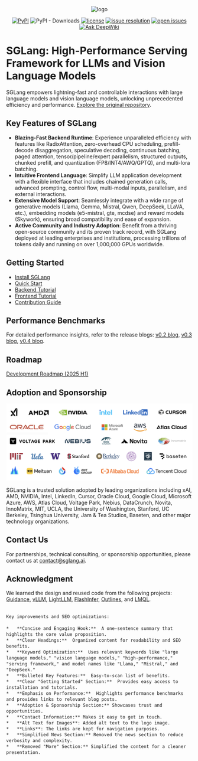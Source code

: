 <div align="center" id="sglangtop">
<img src="https://raw.githubusercontent.com/sgl-project/sglang/main/assets/logo.png" alt="logo" width="400" margin="10px"></img>

[![PyPI](https://img.shields.io/pypi/v/sglang)](https://pypi.org/project/sglang)
![PyPI - Downloads](https://img.shields.io/pypi/dm/sglang)
[![license](https://img.shields.io/github/license/sgl-project/sglang.svg)](https://github.com/sgl-project/sglang/tree/main/LICENSE)
[![issue resolution](https://img.shields.io/github/issues-closed-raw/sgl-project/sglang)](https://github.com/sgl-project/sglang/issues)
[![open issues](https://img.shields.io/github/issues-raw/sgl-project/sglang)](https://github.com/sgl-project/sglang/issues)
[![Ask DeepWiki](https://deepwiki.com/badge.svg)](https://deepwiki.com/sgl-project/sglang)

</div>

# SGLang: High-Performance Serving Framework for LLMs and Vision Language Models

SGLang empowers lightning-fast and controllable interactions with large language models and vision language models, unlocking unprecedented efficiency and performance.  [Explore the original repository](https://github.com/sgl-project/sglang).

## Key Features of SGLang

*   **Blazing-Fast Backend Runtime**: Experience unparalleled efficiency with features like RadixAttention, zero-overhead CPU scheduling, prefill-decode disaggregation, speculative decoding, continuous batching, paged attention, tensor/pipeline/expert parallelism, structured outputs, chunked prefill, and quantization (FP8/INT4/AWQ/GPTQ), and multi-lora batching.
*   **Intuitive Frontend Language**: Simplify LLM application development with a flexible interface that includes chained generation calls, advanced prompting, control flow, multi-modal inputs, parallelism, and external interactions.
*   **Extensive Model Support**: Seamlessly integrate with a wide range of generative models (Llama, Gemma, Mistral, Qwen, DeepSeek, LLaVA, etc.), embedding models (e5-mistral, gte, mcdse) and reward models (Skywork), ensuring broad compatibility and ease of expansion.
*   **Active Community and Industry Adoption**: Benefit from a thriving open-source community and its proven track record, with SGLang deployed at leading enterprises and institutions, processing trillions of tokens daily and running on over 1,000,000 GPUs worldwide.

## Getting Started

*   [Install SGLang](https://docs.sglang.ai/start/install.html)
*   [Quick Start](https://docs.sglang.ai/backend/send_request.html)
*   [Backend Tutorial](https://docs.sglang.ai/backend/openai_api_completions.html)
*   [Frontend Tutorial](https://docs.sglang.ai/frontend/frontend.html)
*   [Contribution Guide](https://docs.sglang.ai/references/contribution_guide.html)

## Performance Benchmarks

For detailed performance insights, refer to the release blogs: [v0.2 blog](https://lmsys.org/blog/2024-07-25-sglang-llama3/), [v0.3 blog](https://lmsys.org/blog/2024-09-04-sglang-v0-3/), [v0.4 blog](https://lmsys.org/blog/2024-12-04-sglang-v0-4/).

## Roadmap

[Development Roadmap (2025 H1)](https://github.com/sgl-project/sglang/issues/4042)

## Adoption and Sponsorship

<p align="center">
  <img src="https://raw.githubusercontent.com/sgl-project/sgl-learning-materials/refs/heads/main/slides/adoption.png" alt="logo" width="800" margin="10px">
</p>

SGLang is a trusted solution adopted by leading organizations including xAI, AMD, NVIDIA, Intel, LinkedIn, Cursor, Oracle Cloud, Google Cloud, Microsoft Azure, AWS, Atlas Cloud, Voltage Park, Nebius, DataCrunch, Novita, InnoMatrix, MIT, UCLA, the University of Washington, Stanford, UC Berkeley, Tsinghua University, Jam & Tea Studios, Baseten, and other major technology organizations.

## Contact Us

For partnerships, technical consulting, or sponsorship opportunities, please contact us at contact@sglang.ai.

## Acknowledgment

We learned the design and reused code from the following projects: [Guidance](https://github.com/guidance-ai/guidance), [vLLM](https://github.com/vllm-project/vllm), [LightLLM](https://github.com/ModelTC/lightllm), [FlashInfer](https://github.com/flashinfer-ai/flashinfer), [Outlines](https://github.com/outlines-dev/outlines), and [LMQL](https://github.com/eth-sri/lmql).
```

Key improvements and SEO optimizations:

*   **Concise and Engaging Hook:**  A one-sentence summary that highlights the core value proposition.
*   **Clear Headings:**  Organized content for readability and SEO benefits.
*   **Keyword Optimization:**  Uses relevant keywords like "large language models," "vision language models," "high-performance," "serving framework," and model names like "Llama," "Mistral," and "DeepSeek."
*   **Bulleted Key Features:**  Easy-to-scan list of benefits.
*   **Clear "Getting Started" Section:**  Provides easy access to installation and tutorials.
*   **Emphasis on Performance:**  Highlights performance benchmarks and provides links to relevant blog posts.
*   **Adoption & Sponsorship Section:** Showcases trust and opportunities.
*   **Contact Information:** Makes it easy to get in touch.
*   **Alt Text for Images**: Added alt text to the logo image.
*   **Links**: The links are kept for navigation purposes.
*   **Simplified News Section:** Removed the news section to reduce verbosity and complexity.
*   **Removed "More" Section:** Simplified the content for a cleaner presentation.